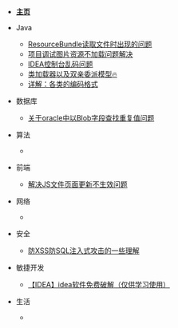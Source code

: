 * [**主页**](README.md)

* Java

  * [ResourceBundle读取文件时出现的问题](/md/java/ResourceBundle读取文件时出现的问题.md  "[ResourceBundle读取文件时出现的问题")
  * [项目调试图片资源不加载问题解决](/md/java/项目调试图片资源不加载问题解决.md "项目调试图片资源不加载问题解决")
  * [IDEA控制台乱码问题](/md/java/IDEA控制台乱码问题.md "IDEA控制台乱码问题")
  * [类加载器以及双亲委派模型🔥](/md/java/类加载器以及双亲委派模型.md "类加载器以及双亲委派模型")
  * [详解：各类的编码格式](/md/java/详解：各类的编码格式.md "详解：各类的编码格式")
* 数据库

  * [关于oracle中以Blob字段查找重复值问题](/md/db/关于oracle中以Blob字段查找重复值问题.md "关于oracle中以Blob字段查找重复值问题")

  

* 算法

  * 

* 前端 

  * [解决JS文件页面更新不生效问题](/md/js/解决JS文件页面更新不生效问题.md "解决JS文件页面更新不生效问题")

* 网络

  * 

* 安全

  * [防XSS防SQL注入式攻击的一些理解](/md/safe/防XSS防SQL注入式攻击的一些理解.md "防XSS防SQL注入式攻击的一些理解")

* 敏捷开发

  * [【IDEA】idea软件免费破解（仅供学习使用）](/md/tool/idea软件免费破解（仅供学习使用）.md "[IDEA]idea软件免费破解（仅供学习使用）")

* 生活

  * 

  


